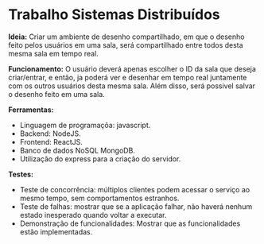 # Trabalho Sistemas Distribuídos

**Ideia:** Criar um ambiente de desenho compartilhado, em que o desenho feito pelos usuários em uma sala, será compartilhado entre todos desta mesma sala em tempo real.

**Funcionamento:** O usuário deverá apenas escolher o ID da sala que deseja criar/entrar, e então, ja poderá ver e desenhar em tempo real juntamente com os outros usuários desta mesma sala. Além disso, será possivel salvar o desenho feito em uma sala.

**Ferramentas:**
  - Linguagem de programaçõa: javascript.
  - Backend: NodeJS.
  - Frontend: ReactJS.
  - Banco de dados NoSQL MongoDB.
  - Utilização do express para a criação do servidor.

**Testes:**
 - Teste de concorrência: múltiplos clientes podem acessar o serviço ao mesmo tempo, sem comportamentos estranhos.
 - Teste de falhas: mostrar que se a aplicação falhar, não haverá nenhum estado inesperado quando voltar a executar.
 - Demonstração de funcionalidades: Mostrar que as funcionalidades estão implementadas.
